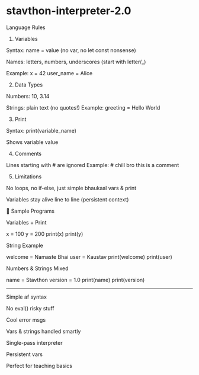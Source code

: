 # stavthon-interpreter-2.0

Language Rules

1. Variables

Syntax: name = value (no var, no let const nonsense)

Names: letters, numbers, underscores (start with letter/_)

Example:
x = 42
user_name = Alice


2. Data Types

Numbers: 10, 3.14

Strings: plain text (no quotes!)
Example: greeting = Hello World


3. Print

Syntax: print(variable_name) 

Shows variable value


4. Comments

Lines starting with # are ignored
Example: # chill bro this is a comment


5. Limitations

No loops, no if-else, just simple bhaukaal vars & print

Variables stay alive line to line (persistent context)



🧪 Sample Programs

Variables + Print

x = 100
y = 200
print(x)
print(y)

String Example

welcome = Namaste Bhai
user = Kaustav
print(welcome)
print(user)

Numbers & Strings Mixed

name = Stavthon
version = 1.0
print(name)
print(version)


---

Simple af syntax

No eval() risky stuff

Cool error msgs

Vars & strings handled smartly

Single-pass interpreter

Persistent vars

Perfect for teaching basics
